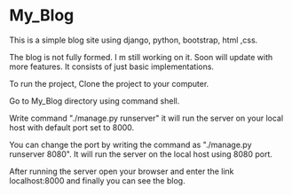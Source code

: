 # My_Blog

This is a simple blog site using django, python, bootstrap, html ,css.

The blog is not fully formed. I m still working on it. Soon will update with more features. It consists of just basic implementations.

To run the project, Clone the project to your computer.

Go to My_Blog directory using command shell.

Write command "./manage.py runserver" it will run the server on your local host with default port set to 8000.

You can change the port by writing the command as "./manage.py runserver 8080". It will run the server on the local host using 8080 port.

After running the server open your browser and enter the link localhost:8000 and finally you can see the blog.
